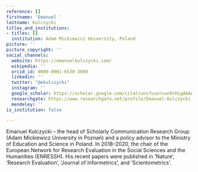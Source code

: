 ```yaml
---
reference: []
firstname: 'Emanuel '
lastname: Kulczycki
titles_and_institutions:
- titles: []
  institution: Adam Mickiewicz University, Poland
picture: ''
picture_copyright: ''
social_channels:
  website: https://emanuelkulczycki.com/
  wikipedia: ''
  orcid_id: 0000-0001-6530-3609
  linkedin: ''
  twitter: "@ekulczycki"
  instagram: ''
  google_scholar: https://scholar.google.com/citations?user=un9rHigAAAAJ&hl=fr
  researchgate: https://www.researchgate.net/profile/Emanuel-Kulczycki
  mendeley: ''
is_institution: false

---
```

Emanuel Kulczycki – the head of Scholarly Communication Research Group (Adam Mickiewicz University in Poznań) and a policy advisor to the Ministry of Education and Science in Poland. In 2018–2020, the chair of the European Network for Research Evaluation in the Social Sciences and the Humanities (ENRESSH). His recent papers were published in ‘Nature’, ‘Research Evaluation’, ‘Journal of Informetrics’, and ‘Scientometrics’.